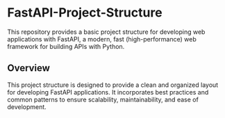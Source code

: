 # FastAPI-Project-Structure

This repository provides a basic project structure for developing web applications with FastAPI, a modern, fast (high-performance) web framework for building APIs with Python.

<h2>Overview</h2>

This project structure is designed to provide a clean and organized layout for developing FastAPI applications. It incorporates best practices and common patterns to ensure scalability, maintainability, and ease of development.

